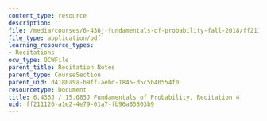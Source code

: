 ```yaml
---
content_type: resource
description: ''
file: /media/courses/6-436j-fundamentals-of-probability-fall-2018/ff211126a1e24e7901a7fb96a85803b9_MIT6_436JF18_rec4.pdf
file_type: application/pdf
learning_resource_types:
- Recitations
ocw_type: OCWFile
parent_title: Recitation Notes
parent_type: CourseSection
parent_uid: d4180a9a-b9ff-aebd-1845-d5c5b40554f0
resourcetype: Document
title: 6.436J / 15.085J Fundamentals of Probability, Recitation 4
uid: ff211126-a1e2-4e79-01a7-fb96a85803b9
---
```

